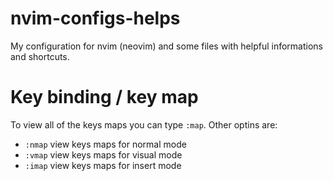 # nvim-configs-helps
My configuration for nvim (neovim) and some files with helpful informations and shortcuts.

# Key binding / key map

To view all of the keys maps you can type `:map`. Other optins are:
- `:nmap` view keys maps for normal mode
- `:vmap` view keys maps for visual mode
- `:imap` view keys maps for insert mode
